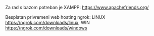 Za rad s bazom potreban je XAMPP: https://www.apachefriends.org/

Besplatan privremeni web hosting ngrok:
LINUX https://ngrok.com/downloads/linux,
WIN https://ngrok.com/downloads/windows
